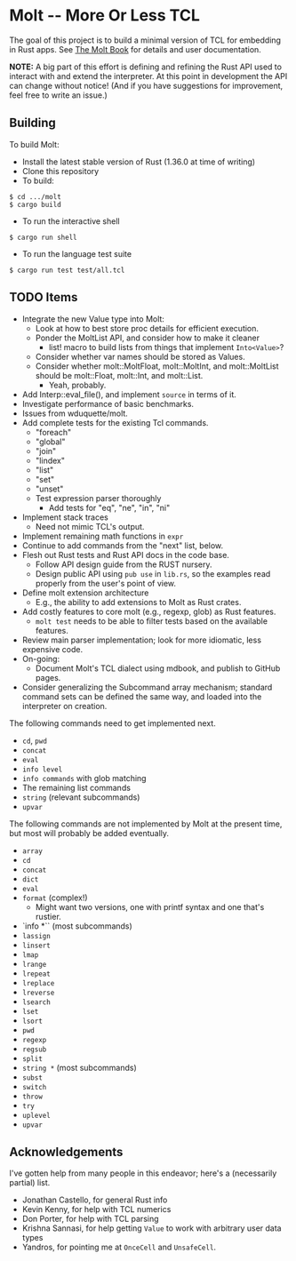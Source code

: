 # Molt -- More Or Less TCL

The goal of this project is to build a minimal version of TCL for embedding in Rust
apps.  See [The Molt Book](https://github.com/wduquette/molt-book) for details
and user documentation.

**NOTE:** A big part of this effort is defining and refining the Rust API used to
interact with and extend the interpreter.  At this point in development the API
can change without notice!  (And if you have suggestions for improvement, feel
free to write an issue.)

## Building

To build Molt:

*   Install the latest stable version of Rust (1.36.0 at time of writing)
*   Clone this repository
*   To build:

```
$ cd .../molt
$ cargo build
```

* To run the interactive shell

```
$ cargo run shell
```

* To run the language test suite

```
$ cargo run test test/all.tcl
```

## TODO Items

*   Integrate the new Value type into Molt:
    *   Look at how to best store proc details for efficient execution.
    *   Ponder the MoltList API, and consider how to make it cleaner
        *   list! macro to build lists from things that implement `Into<Value>`?
    *   Consider whether var names should be stored as Values.
    *   Consider whether molt::MoltFloat, molt::MoltInt, and molt::MoltList should be
        molt::Float, molt::Int, and molt::List.
        *   Yeah, probably.
*   Add Interp::eval_file(), and implement `source` in terms of it.
*   Investigate performance of basic benchmarks.
*   Issues from wduquette/molt.
*   Add complete tests for the existing Tcl commands.
    *   "foreach"
    *   "global"
    *   "join"
    *   "lindex"
    *   "list"
    *   "set"
    *   "unset"
    *   Test expression parser thoroughly
        * Add tests for "eq", "ne", "in", "ni"
* Implement stack traces
  * Need not mimic TCL's output.
* Implement remaining math functions in `expr`
* Continue to add commands from the "next" list, below.
* Flesh out Rust tests and Rust API docs in the code base.
  * Follow API design guide from the RUST nursery.
  * Design public API using `pub use` in `lib.rs`, so the examples read
    properly from the user's point of view.
* Define molt extension architecture
  * E.g., the ability to add extensions to Molt as Rust crates.
* Add costly features to core molt (e.g., regexp, glob) as Rust features.
  * `molt test` needs to be able to filter tests based on the available
    features.
* Review main parser implementation; look for more idiomatic, less expensive code.
* On-going:
    * Document Molt's TCL dialect using mdbook, and publish to GitHub pages.
* Consider generalizing the Subcommand array mechanism; standard command sets
  can be defined the same way, and loaded into the interpreter on creation.

The following commands need to get implemented next.

* `cd`, `pwd`
* `concat`
* `eval`
* `info level`
* `info commands` with glob matching
* The remaining list commands
* `string` (relevant subcommands)
* `upvar`

The following commands are not implemented by Molt at the present time,
but most will probably be added eventually.

* `array`
* `cd`
* `concat`
* `dict`
* `eval`
* `format` (complex!)
  * Might want two versions, one with printf syntax and one that's rustier.
* `info *`` (most subcommands)
* `lassign`
* `linsert`
* `lmap`
* `lrange`
* `lrepeat`
* `lreplace`
* `lreverse`
* `lsearch`
* `lset`
* `lsort`
* `pwd`
* `regexp`
* `regsub`
* `split`
* `string *` (most subcommands)
* `subst`
* `switch`
* `throw`
* `try`
* `uplevel`
* `upvar`

## Acknowledgements

I've gotten help from many people in this endeavor; here's a (necessarily partial) list.

* Jonathan Castello, for general Rust info
* Kevin Kenny, for help with TCL numerics
* Don Porter, for help with TCL parsing
* Krishna Sannasi, for help getting `Value` to work with arbitrary user data types
* Yandros, for pointing me at `OnceCell` and `UnsafeCell`.
